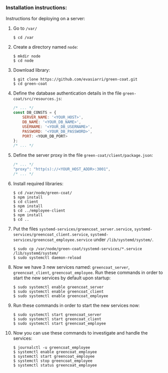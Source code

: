 ### Installation instructions:

Instructions for deploying on a server:
1. Go to `/var/`
	```console
	$ cd /var
	```

2. Create a directory named `node`:
	```console
	$ mkdir node
	$ cd node
	```

3. Download library:
	```console
	$ git clone https://github.com/evasiarri/green-coat.git
	$ cd green-coat
	```

4. Define the database authentication details in the file `green-coat/src/resources.js`:
	```javascript
	/* ... */
	const DB_CONSTS = {
	    SERVER_NAME: '<YOUR_HOST>',
	    DB_NAME: '<YOUR_DB_NAME>',
	    USERNAME: '<YOUR_DB_USERNAME>',
	    PASSWORD: '<YOUR_DB_PASSWORD>',
	    PORT: <YOUR_DB_PORT>
	};
	/* ... */
	```

5. Define the server proxy in the file `green-coat/client/package.json`:
	```javascript
	/* ... */
	"proxy": "http(s)://<YOUR_HOST_ADDR>:3001",
	/* ... */
	```

6. Install required libraries:
	```console
	$ cd /var/node/green-coat/
	$ npm install
	$ cd client
	$ npm install
	$ cd ../employee-client
	$ npm install
	$ cd ..
	```

7. Put the files `systemd-services/greencoat_server.service`, `systemd-services/greencoat_client.service`, `systemd-services/greencoat_employee.service` under `/lib/systemd/system/`.
	```console
	$ sudo cp /var/node/green-coat/systemd-services/*.service /lib/systemd/system/
	$ sudo systemctl daemon-reload
	```

8. Now we have 3 new services named: `greencoat_server`, `greencoat_client`, `greencoat_employee`. Run these commands in order to start the new services by default upon startup:
	```console
	$ sudo systemctl enable greencoat_server
	$ sudo systemctl enable greencoat_client
	$ sudo systemctl enable greencoat_employee
	```

9. Run these commands in order to start the new services now:
	```console
	$ sudo systemctl start greencoat_server
	$ sudo systemctl start greencoat_client
	$ sudo systemctl start greencoat_employee
	```

10. Now you can use these commands to investigate and handle the services:
	```console
	$ journalctl -u greencoat_employee
	$ systemctl enable greencoat_employee
	$ systemctl start greencoat_employee
	$ systemctl stop greencoat_employee
	$ systemctl status greencoat_employee
	```
